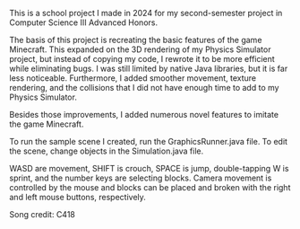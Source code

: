 This is a school project I made in 2024 for my second-semester project in Computer Science III Advanced Honors. 

The basis of this project is recreating the basic features of the game Minecraft. This expanded on the 3D rendering of my Physics Simulator project, but instead of copying my code, I rewrote it to be more efficient while eliminating bugs. I was still limited by native Java libraries, but it is far less noticeable. Furthermore, I added smoother movement, texture rendering, and the collisions that I did not have enough time to add to my Physics Simulator. 

Besides those improvements, I added numerous novel features to imitate the game Minecraft.

To run the sample scene I created, run the GraphicsRunner.java file. To edit the scene, change objects in the Simulation.java file. 

WASD are movement, SHIFT is crouch, SPACE is jump, double-tapping W is sprint, and the number keys are selecting blocks. Camera movement is controlled by the mouse and blocks can be placed and broken with the right and left mouse buttons, respectively.

Song credit: C418
